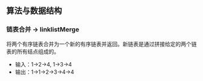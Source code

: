 ## 算法与数据结构

### 链表合并 -> linklistMerge
将两个有序链表合并为一个新的有序链表并返回。新链表是通过拼接给定的两个链表的所有结点组成的。
* 输入：1->2->4, 1->3->4
* 输出：1->1->2->3->4->4